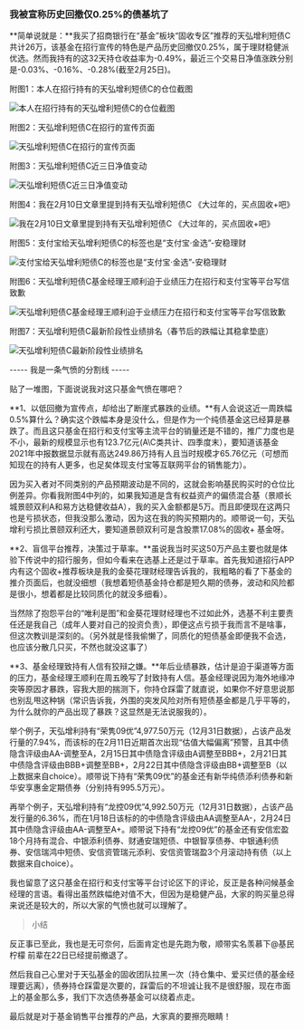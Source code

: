 ### 我被宣称历史回撤仅0.25%的债基坑了

**简单说就是：**我买了招商银行在“基金”板块“固收专区”推荐的天弘增利短债C 共计26万，该基金在招行宣传的特色是产品历史回撤仅0.25%，属于理财稳健派优选。然而我持有的这32天持仓收益率为-0.49%，最近三个交易日净值涨跌分别是-0.03%、-0.16%、-0.28%(截至2月25日)。

附图1：本人在招行持有的天弘增利短债C的仓位截图

![本人在招行持有的天弘增利短债C的仓位截图](../img/thzl-1.jpg)

附图2：天弘增利短债C在招行的宣传页面

![天弘增利短债C在招行的宣传页面](../img/thzl-2.jpg)

附图3：天弘增利短债C近三日净值变动

![天弘增利短债C近三日净值变动](../img/thzl-3.jpg)

附图4：我在2月10日文章里提到持有天弘增利短债C 《大过年的，买点固收+吧》

![我在2月10日文章里提到持有天弘增利短债C 《大过年的，买点固收+吧》](../img/thzl-4.jpg)

附图5：支付宝给天弘增利短债C的标签也是“支付宝·金选”-安稳理财

![支付宝给天弘增利短债C的标签也是“支付宝·金选”-安稳理财](../img/thzl-5.jpg)

附图6：天弘增利短债C基金经理王顺利迫于业绩压力在招行和支付宝等平台写信致歉

![天弘增利短债C基金经理王顺利迫于业绩压力在招行和支付宝等平台写信致歉](../img/thzl-6.jpg)

附图7：天弘增利短债C最新阶段性业绩排名（春节后的跌幅让其稳拿垫底）

![天弘增利短债C最新阶段性业绩排名](../img/thzl-7.jpg)

----- 我是一条气愤的分割线 -----

贴了一堆图，下面说说我对这只基金气愤在哪吧？

**1、以低回撤为宣传点，却给出了断崖式暴跌的业绩。**有人会说这近一周跌幅0.5%算什么？确实这个跌幅本身是没什么，但是作为一个纯债基金这已经算是暴跌了。而且这只基金在招行和支付宝等主流平台的销量还是不错的，推广力度也是不小，最新的规模显示也有123.7亿元(A\C类共计、四季度末），要知道该基金2021年中报数据显示就有高达249.86万持有人且当时规模才65.76亿元（可想而知现在的持有人更多，也足矣体现支付宝等互联网平台的销售能力）。

因为买入者对不同类别的产品预期波动是不同的，这就会影响基民购买时的仓位比例差异。你看我附图4中列的，如果我知道是含有权益资产的偏债混合基（景顺长城景颐双利A和易方达稳健收益A），我的买入金额都是5万。而且即便现在这两只也是亏损状态，但我没那么激动，因为这在我的购买预期内的。顺带说一句，天弘增利亏损比景颐双利还大，要知道景颐双利可是含股票17.08%的固收+ 基金呀。

**2、盲信平台推荐，决策过于草率。**虽说我当时买这50万产品主要也就是体验下传说中的招行服务，但如今看来在选基上还是过于草率。首先我知道招行APP内有这个固收+推荐板块是我的金葵花理财经理告诉我的，我粗略的看了下基金的推介页面后，也就没细想（我想着短债基金持仓都是短久期的债券，波动和风险都是很小，想着都是比较同质化的就没多细看）。

当然除了抱怨平台的“唯利是图”和金葵花理财经理也不过如此外，选基不利主要责任还是我自己（成年人要对自己的投资负责），即便这点亏损于我而言不是啥事，但这次教训是深刻的。（另外就是怪我偷懒了，同质化的短债基金即便我不会选，也应该分散几只买，不然也就没这事了）

**3、基金经理致持有人信有狡辩之嫌。**年后业绩暴跌，估计是迫于渠道等方面的压力，基金经理王顺利在周五晚写了封致持有人信。基金经理说因为海外地缘冲突等原因才暴跌，容我大胆的揣测下，你持仓踩雷了就直说，如果你不好意思说那也别乱甩这种锅（常识告诉我，外围的突发风险对所有短债基金都是几乎平等的，为什么就你的产品出现了暴跌？这显然是无法说服我的）。

举个例子，天弘增利持有“荣隽09优”4,977.50万元（12月31日数据），占该产品发行量的7.94%，而该标的在2月11日近期首次出现“估值大幅偏离”预警，且其中债隐含评级由AA-调整至A，2月15日其中债隐含评级由A调整至BBB+，2月21日其中债隐含评级由BBB+调整至BB+，2月22日其中债隐含评级由BB+调整至B（以上数据来自choice）。顺带说下持有“荣隽09优”的基金还有新华纯债添利债券和新华安享惠金定期债券（分别持有995.5万元）。

再举个例子，天弘增利持有“龙控09优”4,992.50万元（12月31日数据），占该产品发行量的6.36%，而在1月18日该标的的中债隐含评级由AA调整至AA-，2月24日其中债隐含评级由AA-调整至A+。顺带说下持有“龙控09优”的基金还有安信宏盈18个月持有混合、中银添利债券、财通安瑞短债、中银智享债券、中银通利债券、安信瑞鸿中短债、安信资管瑞元添利、安信资管瑞盈3个月滚动持有债（以上数据来自choice）。

我也留意了这只基金在招行和支付宝等平台讨论区下的评论，反正是各种问候基金经理的言语。看得出虽然跌幅绝对值不大，但因为是稳健产品，大家的购买量总得来说还是较大的，所以大家的气愤也就可以理解了。

> 小结

反正事已至此，我也是无可奈何，后面肯定也是先跑为敬，顺带实名羡慕下@基民柠檬 前辈在22日已经提前撤退了。

然后我自己心里对于天弘基金的固收团队拉黑一次（持仓集中、爱买烂债的基金经理要远离），债券持仓踩雷是次要的，踩雷后的不坦诚让我不是很舒服，现在市面上的基金那么多，我们下次选债券基金可以绕着点走。

最后就是对于基金销售平台推荐的产品，大家真的要擦亮眼睛！